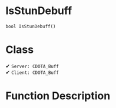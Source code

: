# IsStunDebuff
```
bool IsStunDebuff()
```
# Class
✔ `Server: CDOTA_Buff`  
✔ `Client: CDOTA_Buff`  

# Function Description

